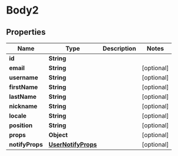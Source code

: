 
# Body2

## Properties
Name | Type | Description | Notes
------------ | ------------- | ------------- | -------------
**id** | **String** |  | 
**email** | **String** |  |  [optional]
**username** | **String** |  |  [optional]
**firstName** | **String** |  |  [optional]
**lastName** | **String** |  |  [optional]
**nickname** | **String** |  |  [optional]
**locale** | **String** |  |  [optional]
**position** | **String** |  |  [optional]
**props** | **Object** |  |  [optional]
**notifyProps** | [**UserNotifyProps**](UserNotifyProps.md) |  |  [optional]



